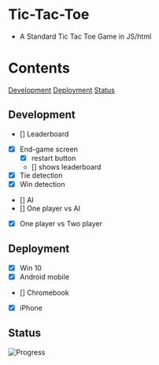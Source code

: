 # Tic-Tac-Toe
- A Standard Tic Tac Toe Game in JS/html

# Contents
[Development](#development)
[Deployment](#deployment)
[Status](#status)

## Development
- [] Leaderboard
- [x] End-game screen
  - [x] restart button
  - [] shows leaderboard
- [x] Tie detection
- [x] Win detection
- [] AI
- [] One player vs AI
- [x] One player vs Two player

## Deployment
- [x] Win 10
- [x] Android mobile
- [] Chromebook
- [x] iPhone

## Status
![Progress](https://progress-bar.dev/10/)
